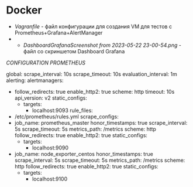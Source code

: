 # Docker

- _Vagranfile_ - файл конфигурации для создания VM для тестов с Prometheus+Grafana+AlertManager
- - _DashboardGrafanaScreenshot from 2023-05-22 23-00-54.png_ - файл со скриншетом Dashboard Grafana


_CONFIGURATION PROMETHEUS_

global:
  scrape_interval: 10s
  scrape_timeout: 10s
  evaluation_interval: 1m
alerting:
  alertmanagers:
  - follow_redirects: true
    enable_http2: true
    scheme: http
    timeout: 10s
    api_version: v2
    static_configs:
    - targets:
      - localhost:9093
rule_files:
- /etc/prometheus/rules.yml
scrape_configs:
- job_name: prometheus_master
  honor_timestamps: true
  scrape_interval: 5s
  scrape_timeout: 5s
  metrics_path: /metrics
  scheme: http
  follow_redirects: true
  enable_http2: true
  static_configs:
  - targets:
    - localhost:9090
- job_name: node_exporter_centos
  honor_timestamps: true
  scrape_interval: 5s
  scrape_timeout: 5s
  metrics_path: /metrics
  scheme: http
  follow_redirects: true
  enable_http2: true
  static_configs:
  - targets:
    - localhost:9100
